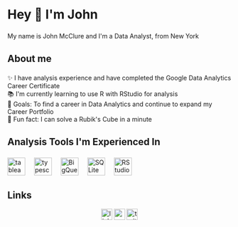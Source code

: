 <h1 align="left">Hey 👋 I'm John</h1>

###

<p align="left">My name is John McClure and I'm a Data Analyst, from New York</p>

###

<h2 align="left">About me</h2>

###

<p align="left">✨ I have analysis experience and have completed the Google Data Analytics Career Certificate<br>📚 I'm currently learning to use R with RStudio for analysis<br>🎯 Goals: To find a career in Data Analytics and continue to expand my Career Portfolio<br>🎲 Fun fact: I can solve a Rubik's Cube in a minute</p>

###

<h2 align="left">Analysis Tools I'm Experienced In</h2>

###

<div align="left">
  <img src="https://github.com/jmcclure711/jmcclure711.github.io/assets/166648421/44a2d90f-1306-49e3-9980-71563e43ac43" height="40" alt="tableau logo"  />
  <img width="12" />
  <img src="https://github.com/jmcclure711/jmcclure711.github.io/assets/166648421/09810b4a-3257-4a2b-b387-58c8ba3ea477" height="40" alt="typescript logo"  />
  <img width="12" />
  <img src="https://github.com/jmcclure711/jmcclure711.github.io/assets/166648421/ba49c178-c488-4577-a22b-51cac04dc59a" height="40" alt="BigQuery logo"  />
  <img width="12" />
  <img src="https://github.com/jmcclure711/jmcclure711.github.io/assets/166648421/019a7085-58cd-4bc1-a9ee-6f4758a14e4f" height="40" alt="SQLite logo"  />
  <img width="12" />
  <img src="https://github.com/jmcclure711/jmcclure711.github.io/assets/166648421/00d41e15-0ae7-4d59-8f9e-a45276d13032" height="40" alt="RStudio logo"  />
</div>

###

## Links
<div align="center">
  <img src="https://img.shields.io/static/v1?message=LinkedIn&logo=linkedin&label=&color=0077B5&logoColor=white&labelColor=&style=for-the-badge" height="25" alt="linkedin logo"  />
  <img src="https://img.shields.io/static/v1?message=Youtube&logo=youtube&label=&color=FF0000&logoColor=white&labelColor=&style=for-the-badge" height="25" alt="youtube logo"  />
  <img src="https://img.shields.io/static/v1?message=Twitter&logo=twitter&label=&color=1DA1F2&logoColor=white&labelColor=&style=for-the-badge" height="25" alt="twitter logo"  />
</div>
